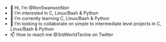 - 👋 Hi, I’m @RonSwansonNoir
- 👀 I’m interested in C, Linux/Bash & Python
- 🌱 I’m currently learning C, Linux/Bash & Python
- 💞️ I’m looking to collaborate on simple to intermediate level projects in C, Linux/Bash & Python
- 📫 How to reach me @3rdWorldTechie on Twitter

<!---
RonSwansonNoir/RonSwansonNoir is a ✨ special ✨ repository because its `README.md` (this file) appears on your GitHub profile.
You can click the Preview link to take a look at your changes.
--->
